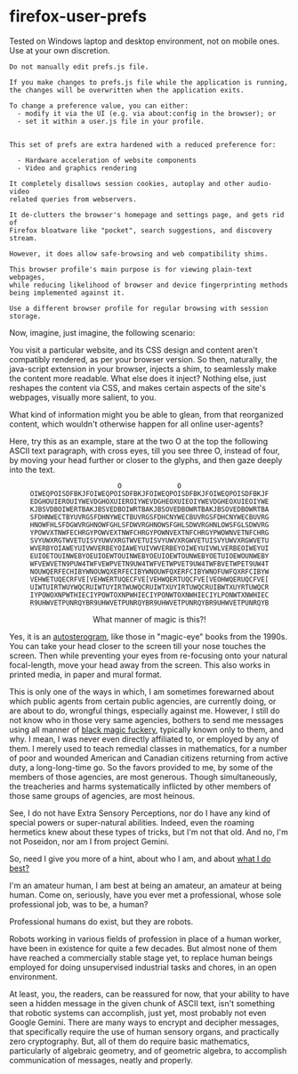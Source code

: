 # firefox-user-prefs

Tested on Windows laptop and desktop environment, not on mobile ones. Use at your own discretion.

``` 
Do not manually edit prefs.js file.

If you make changes to prefs.js file while the application is running,
the changes will be overwritten when the application exits.

To change a preference value, you can either:
  - modify it via the UI (e.g. via about:config in the browser); or
  - set it within a user.js file in your profile.


This set of prefs are extra hardened with a reduced preference for:

  - Hardware acceleration of website components 
  - Video and graphics rendering 

It completely disallows session cookies, autoplay and other audio-video 
related queries from webservers.  

It de-clutters the browser's homepage and settings page, and gets rid of 
Firefox bloatware like "pocket", search suggestions, and discovery stream.

However, it does allow safe-browsing and web compatibility shims.

This browser profile's main purpose is for viewing plain-text webpages,
while reducing likelihood of browser and device fingerprinting methods
being implemented against it. 

Use a different browser profile for regular browsing with session storage.
```

Now, imagine, just imagine, the following scenario:

You visit a particular website, and its CSS design and content aren't compatibly rendered, as per your browser version. So then, naturally, the java-script extension in your browser, injects a shim, to seamlessly make the content more readable. What else does it inject? Nothing else, just reshapes the content via CSS, and makes certain aspects of the site's webpages, visually more salient, to you. 

What kind of information might you be able to glean, from that reorganized content, which wouldn't otherwise happen for all online user-agents? 

Here, try this as an example, stare at the two O at the top the following ASCII text paragraph, with cross eyes, till you see three O, instead of four, by moving your head further or closer to the glyphs, and then gaze deeply into the text. 

<div align="center">

```
O              O
OIWEQPOISDFBKJFOIWEQPOISDFBKJFOIWEQPOISDFBKJFOIWEQPOISDFBKJF
EDGHOUIEROUIYWEVDGHOXUIEROIYWEVDGHEOXUIEOIYWEVDGHEOXUIEOIYWE
KJBSVDBOIWERTBAKJBSVEDBOIWRTBAKJBSOVEDBOWRTBAKJBSOVEDBOWRTBA
SFDHNWECTBYUVRGSFDHNYWECTBUVRGSFDHCNYWECBUVRGSFDHCNYWECBUVRG
HNOWFHLSFDGWVRGHNOWFGHLSFDWVRGHNOWSFGHLSDWVRGHNLOWSFGLSDWVRG
YPOWVXTNWFECHRGYPOWVEXTNWFCHRGYPOWNVEXTNFCHRGYPWOWNVETNFCHRG
SVYUWXRGTWVETUISVYUWVXRGTWVETUISVYUWVXRGWVETUISVYUWVXRGWVETU
WVERBYOIAWEYUIVWVERBEYOIAWEYUIVWVERBEYOIWEYUIVWLVERBEOIWEYUI
EUIOETOUINWEBYOEUIOEWTOUINWEBYOEUIOEWTOUNWEBYOETUIOEWOUNWEBY
WFVEWVETN9PUW4TWFVEWPVETN9UW4TWFVETWPVET9UW4TWFBVETWPET9UW4T
NOUWQERFECHIBYWNOUWQXERFECIBYWNOUWFQXERFCIBYWNOFUWFQXRFCIBYW
VEHWETUQECRFVE[VEHWERTUQECFVE[VEHWQERTUQCFVE[VEOHWQERUQCFVE[
UIWTUIRTWUYWQCRUIWTUYIRTWUWQCRUIWTXUYIRTUWQCRUIBWTXUYRTUWQCR
IYPOWOXNPWTHIECIYPOWTOXNPWHIECIYPONWTOXNWHIECIYLPONWTXNWHIEC
R9UHWVETPUNRQYBR9UHWVETPUNRQYBR9UHWVETPUNRQYBR9UHWVETPUNRQYB
```

<p>What manner of magic is this?!
</div>

Yes, it is an [autosterogram,](https://en.wikipedia.org/wiki/Autostereogram#Mechanisms_for_viewing) like those in "magic-eye" books from the 1990s. You can take your head closer to the screen till your nose touches the screen. Then while preventing your eyes from re-focusing onto your natural focal-length, move your head away from the screen. This also works in printed media, in paper and mural format. 

This is only one of the ways in which, I am sometimes forewarned about which public agents from certain public agencies, are currently doing, or are about to do, wrongful things, especially against me. However, I still do not know who in those very same agencies, bothers to send me messages using all manner of [black magic fuckery](https://www.reddit.com/r/blackmagicfuckery/), typically known only to them, and why. I mean, I was never even directly affiliated to, or employed by any of them. I merely used to teach remedial classes in mathematics, for a number of poor and wounded American and Canadian citizens returning from active duty, a long-long-time go. So the favors provided to me, by some of the members of those agencies, are most generous. Though simultaneously, the treacheries and harms systematically inflicted by other members of those same groups of agencies, are most heinous. 

See, I do not have Extra Sensory Perceptions, nor do I have any kind of special powers or super-natural abilities. Indeed, even the roaming hermetics knew about these types of tricks, but I'm not that old. And no, I'm not Poseidon, nor am I from project Gemini. 

So, need I give you more of a hint, about who I am, and about [what I do best?](https://github.com/callthis/status-quo/blob/main/docs/0E.md#time-to-rip-apart-and-shred-the-colonialists-cookbook) 

I'm an amateur human, I am best at being an amateur, an amateur at being human. Come on, seriously, have you ever met a professional, whose sole professional job, was to be, a human? 

Professional humans do exist, but they are robots. 

Robots working in various fields of profession in place of a human worker, have been in existence for quite a few decades. But almost none of them have reached a commercially stable stage yet, to replace human beings employed for doing unsupervised industrial tasks and chores, in an open environment. 

At least, you, the readers, can be reassured for now, that your ability to have seen a hidden message in the given chunk of ASCII text, isn't something that robotic systems can accomplish, just yet, most probably not even Google Gemini. There are many ways to encrypt and decipher messages, that specifically require the use of human sensory organs, and practically zero cryptography. But, all of them do require basic mathematics, particularly of algebraic geometry, and of geometric algebra, to accomplish communication of messages, neatly and properly. 